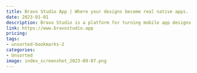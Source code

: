 ```yaml
---
title: Bravo Studio App | Where your designs become real native apps.
date: 2023-01-01
description: Bravo Studio is a platform for turning mobile app designs into fully functional, native iOS and Android apps without coding.
link: https://www.bravostudio.app
pricing: 
tags: 
- unsorted-bookmarks-2 
categories: 
- Unsorted 
image: index_screenshot_2023-09-07.png
---
```


